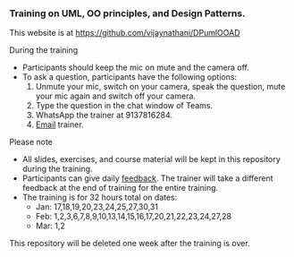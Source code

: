 ### Training on UML, OO principles, and Design Patterns.

This website is at <https://github.com/vijaynathani/DPumlOOAD>

During the training
- Participants should keep the mic on mute and the camera off.
- To ask a question, participants have the following options:
	 1. Unmute your mic, switch on your camera, speak the question, mute your mic again and switch off your camera.
	 2. Type the question in the chat window of Teams.
	 3. WhatsApp the trainer at 9137816284.
	 4. [Email](mailto:vijay_nathani@yahoo.com) trainer.

Please note
- All slides, exercises, and course material will be kept in this repository during the training. 
- Participants can give daily [feedback](https://forms.office.com/r/5kDhe31vzR). The trainer will take a different feedback at the end of training for the entire training.
- The training is for 32 hours total on dates:
    * Jan: 17,18,19,20,23,24,25,27,30,31
    * Feb: 1,2,3,6,7,8,9,10,13,14,15,16,17,20,21,22,23,24,27,28
    * Mar: 1,2

This repository will be deleted one week after the training is over.
